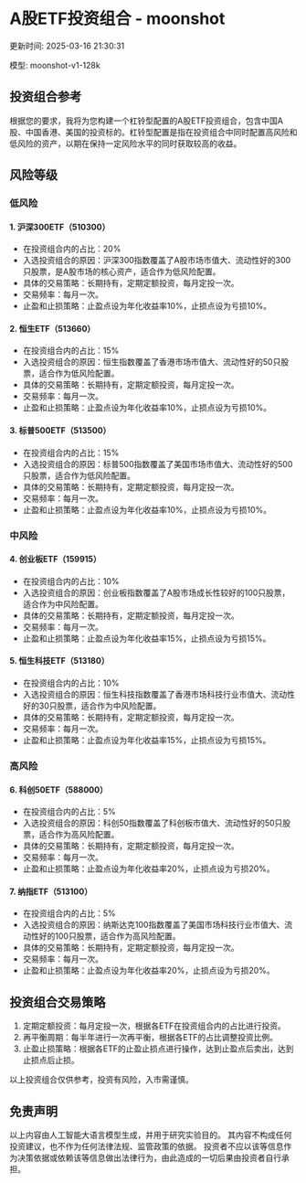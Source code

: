 # A股ETF投资组合 - moonshot

更新时间: 2025-03-16 21:30:31

模型: moonshot-v1-128k

## 投资组合参考

根据您的要求，我将为您构建一个杠铃型配置的A股ETF投资组合，包含中国A股、中国香港、美国的投资标的。杠铃型配置是指在投资组合中同时配置高风险和低风险的资产，以期在保持一定风险水平的同时获取较高的收益。

## 风险等级

### 低风险

#### 1. 沪深300ETF（510300）

- 在投资组合内的占比：20%
- 入选投资组合的原因：沪深300指数覆盖了A股市场市值大、流动性好的300只股票，是A股市场的核心资产，适合作为低风险配置。
- 具体的交易策略：长期持有，定期定额投资，每月定投一次。
- 交易频率：每月一次。
- 止盈和止损策略：止盈点设为年化收益率10%，止损点设为亏损10%。

#### 2. 恒生ETF（513660）

- 在投资组合内的占比：15%
- 入选投资组合的原因：恒生指数覆盖了香港市场市值大、流动性好的50只股票，适合作为低风险配置。
- 具体的交易策略：长期持有，定期定额投资，每月定投一次。
- 交易频率：每月一次。
- 止盈和止损策略：止盈点设为年化收益率10%，止损点设为亏损10%。

#### 3. 标普500ETF（513500）

- 在投资组合内的占比：15%
- 入选投资组合的原因：标普500指数覆盖了美国市场市值大、流动性好的500只股票，适合作为低风险配置。
- 具体的交易策略：长期持有，定期定额投资，每月定投一次。
- 交易频率：每月一次。
- 止盈和止损策略：止盈点设为年化收益率10%，止损点设为亏损10%。

### 中风险

#### 4. 创业板ETF（159915）

- 在投资组合内的占比：10%
- 入选投资组合的原因：创业板指数覆盖了A股市场成长性较好的100只股票，适合作为中风险配置。
- 具体的交易策略：长期持有，定期定额投资，每月定投一次。
- 交易频率：每月一次。
- 止盈和止损策略：止盈点设为年化收益率15%，止损点设为亏损15%。

#### 5. 恒生科技ETF（513180）

- 在投资组合内的占比：10%
- 入选投资组合的原因：恒生科技指数覆盖了香港市场科技行业市值大、流动性好的30只股票，适合作为中风险配置。
- 具体的交易策略：长期持有，定期定额投资，每月定投一次。
- 交易频率：每月一次。
- 止盈和止损策略：止盈点设为年化收益率15%，止损点设为亏损15%。

### 高风险

#### 6. 科创50ETF（588000）

- 在投资组合内的占比：5%
- 入选投资组合的原因：科创50指数覆盖了科创板市值大、流动性好的50只股票，适合作为高风险配置。
- 具体的交易策略：长期持有，定期定额投资，每月定投一次。
- 交易频率：每月一次。
- 止盈和止损策略：止盈点设为年化收益率20%，止损点设为亏损20%。

#### 7. 纳指ETF（513100）

- 在投资组合内的占比：5%
- 入选投资组合的原因：纳斯达克100指数覆盖了美国市场科技行业市值大、流动性好的100只股票，适合作为高风险配置。
- 具体的交易策略：长期持有，定期定额投资，每月定投一次。
- 交易频率：每月一次。
- 止盈和止损策略：止盈点设为年化收益率20%，止损点设为亏损20%。

## 投资组合交易策略

1. 定期定额投资：每月定投一次，根据各ETF在投资组合内的占比进行投资。
2. 再平衡周期：每半年进行一次再平衡，根据各ETF的占比调整投资比例。
3. 止盈止损策略：根据各ETF的止盈止损点进行操作，达到止盈点后卖出，达到止损点后止损。

以上投资组合仅供参考，投资有风险，入市需谨慎。


## 免责声明

以上内容由人工智能大语言模型生成，并用于研究实验目的。
其内容不构成任何投资建议，也不作为任何法律法规、监管政策的依据。
投资者不应以该等信息作为决策依据或依赖该等信息做出法律行为，由此造成的一切后果由投资者自行承担。
